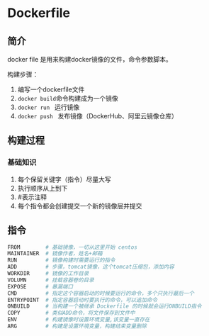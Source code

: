 # Dockerfile

## 简介

docker file 是用来构建docker镜像的文件，命令参数脚本。

构建步骤：

1. 编写一个dockerfile文件
2. `docker build`命令构建成为一个镜像
3. `docker run ` 运行镜像
4. `docker push ` 发布镜像（DockerHub、阿里云镜像仓库）

##  构建过程

### 基础知识

1. 每个保留关键字（指令）尽量大写
2. 执行顺序从上到下
3. #表示注释
4. 每个指令都会创建提交一个新的镜像层并提交

## 指令

```bash
FROM		# 基础镜像，一切从这里开始 centos
MAINTAINER	# 镜像作者，姓名+邮箱
RUN			# 镜像构建时需要运行的指令
ADD			# 步骤，tomcat镜像，这个tomcat压缩包，添加内容
WORKDIR		# 镜像的工作目录
VOLUMN		# 挂载容器卷的目录
EXPOSE		# 暴漏端口
CMD			# 指定这个容器启动的时候要运行的命令，多个只执行最后一个
ENTRYPOINT	# 指定容器启动时要执行的命令，可以追加命令
ONBUILD		# 当构建一个被继承 Dockerfile 的时候就会运行ONBUILD指令
COPY		# 类似ADD命令，将文件保存到文件中
ENV			# 构建镜像时设置环境变量,该变量一直存在
ARG			# 构建是设置环境变量，构建结束变量删除
```

